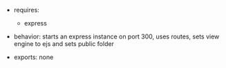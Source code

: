 * requires:
    * express

* behavior: starts an express instance on port 300, uses routes, sets view engine to ejs and sets public folder

* exports: none